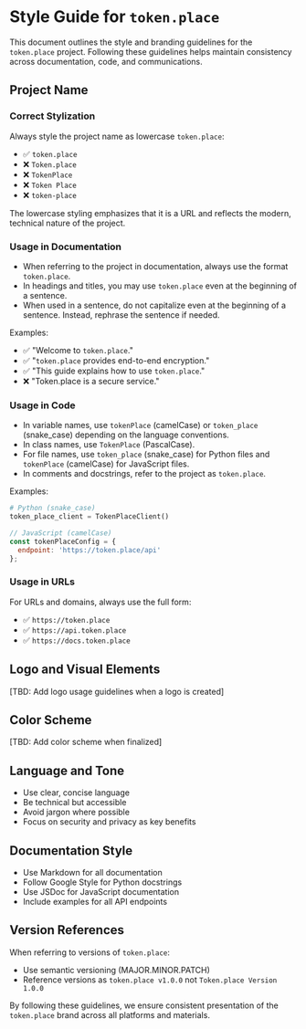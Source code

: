 # Style Guide for `token.place`

This document outlines the style and branding guidelines for the `token.place` project. Following these guidelines helps maintain consistency across documentation, code, and communications.

## Project Name

### Correct Stylization

Always style the project name as lowercase `token.place`:

- ✅ `token.place`
- ❌ `Token.place`
- ❌ `TokenPlace`
- ❌ `Token Place`
- ❌ `token-place`

The lowercase styling emphasizes that it is a URL and reflects the modern, technical nature of the project.

### Usage in Documentation

- When referring to the project in documentation, always use the format `token.place`.
- In headings and titles, you may use `token.place` even at the beginning of a sentence.
- When used in a sentence, do not capitalize even at the beginning of a sentence. Instead, rephrase the sentence if needed.

Examples:
- ✅ "Welcome to `token.place`."
- ✅ "`token.place` provides end-to-end encryption."
- ✅ "This guide explains how to use `token.place`."
- ❌ "Token.place is a secure service."

### Usage in Code

- In variable names, use `tokenPlace` (camelCase) or `token_place` (snake_case) depending on the language conventions.
- In class names, use `TokenPlace` (PascalCase).
- For file names, use `token_place` (snake_case) for Python files and `tokenPlace` (camelCase) for JavaScript files.
- In comments and docstrings, refer to the project as `token.place`.

Examples:
```python
# Python (snake_case)
token_place_client = TokenPlaceClient()
```

```javascript
// JavaScript (camelCase)
const tokenPlaceConfig = {
  endpoint: 'https://token.place/api'
};
```

### Usage in URLs

For URLs and domains, always use the full form:

- ✅ `https://token.place`
- ✅ `https://api.token.place`
- ✅ `https://docs.token.place`

## Logo and Visual Elements

[TBD: Add logo usage guidelines when a logo is created]

## Color Scheme

[TBD: Add color scheme when finalized]

## Language and Tone

- Use clear, concise language
- Be technical but accessible
- Avoid jargon where possible
- Focus on security and privacy as key benefits

## Documentation Style

- Use Markdown for all documentation
- Follow Google Style for Python docstrings
- Use JSDoc for JavaScript documentation
- Include examples for all API endpoints

## Version References

When referring to versions of `token.place`:

- Use semantic versioning (MAJOR.MINOR.PATCH)
- Reference versions as `token.place v1.0.0` not `Token.place Version 1.0.0`

By following these guidelines, we ensure consistent presentation of the `token.place` brand across all platforms and materials.

